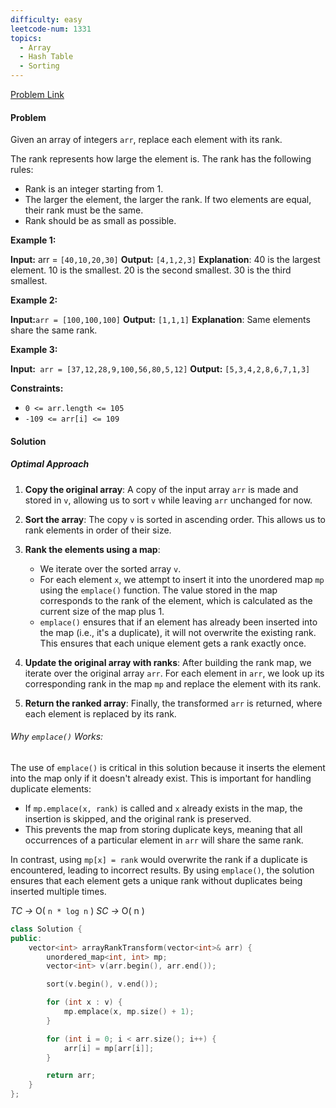 ```yaml
---
difficulty: easy
leetcode-num: 1331
topics:
  - Array
  - Hash Table
  - Sorting
---
```

[Problem Link](https://leetcode.com/problems/rank-transform-of-an-array/)

#### Problem
Given an array of integers `arr`, replace each element with its rank.

The rank represents how large the element is. The rank has the following rules:

- Rank is an integer starting from 1.
- The larger the element, the larger the rank. If two elements are equal, their rank must be the same.
- Rank should be as small as possible.

**Example 1:**

**Input:** arr = `[40,10,20,30]`
**Output:** `[4,1,2,3]`
**Explanation**: 40 is the largest element. 10 is the smallest. 20 is the second smallest. 30 is the third smallest.

**Example 2:**

**Input:**`arr = [100,100,100]`
**Output:** `[1,1,1]`
**Explanation**: Same elements share the same rank.

**Example 3:**

**Input:**` arr = [37,12,28,9,100,56,80,5,12]`
**Output:** `[5,3,4,2,8,6,7,1,3]`

**Constraints:**

- `0 <= arr.length <= 105`
- `-109 <= arr[i] <= 109`

#### Solution
##### Optimal Approach

1. **Copy the original array**: A copy of the input array `arr` is made and stored in `v`, allowing us to sort `v` while leaving `arr` unchanged for now.
    
2. **Sort the array**: The copy `v` is sorted in ascending order. This allows us to rank elements in order of their size.
    
3. **Rank the elements using a map**:
    
    - We iterate over the sorted array `v`.
    - For each element `x`, we attempt to insert it into the unordered map `mp` using the `emplace()` function. The value stored in the map corresponds to the rank of the element, which is calculated as the current size of the map plus 1.
    - `emplace()` ensures that if an element has already been inserted into the map (i.e., it's a duplicate), it will not overwrite the existing rank. This ensures that each unique element gets a rank exactly once.
4. **Update the original array with ranks**: After building the rank map, we iterate over the original array `arr`. For each element in `arr`, we look up its corresponding rank in the map `mp` and replace the element with its rank.
    
5. **Return the ranked array**: Finally, the transformed `arr` is returned, where each element is replaced by its rank.

###### Why `emplace()` Works:

The use of `emplace()` is critical in this solution because it inserts the element into the map only if it doesn't already exist. This is important for handling duplicate elements:

- If `mp.emplace(x, rank)` is called and `x` already exists in the map, the insertion is skipped, and the original rank is preserved.
- This prevents the map from storing duplicate keys, meaning that all occurrences of a particular element in `arr` will share the same rank.

In contrast, using `mp[x] = rank` would overwrite the rank if a duplicate is encountered, leading to incorrect results. By using `emplace()`, the solution ensures that each element gets a unique rank without duplicates being inserted multiple times.

*TC ->* O( `n * log n` )
*SC ->* O( n )

```cpp title=Code
class Solution {
public:
    vector<int> arrayRankTransform(vector<int>& arr) {
        unordered_map<int, int> mp;
        vector<int> v(arr.begin(), arr.end());

        sort(v.begin(), v.end());

        for (int x : v) {
            mp.emplace(x, mp.size() + 1);
        }

        for (int i = 0; i < arr.size(); i++) {
            arr[i] = mp[arr[i]];
        }

        return arr;
    }
};
```
